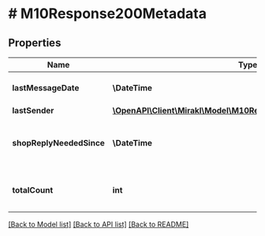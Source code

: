# # M10Response200Metadata

## Properties

Name | Type | Description | Notes
------------ | ------------- | ------------- | -------------
**lastMessageDate** | **\DateTime** | Date of the last message | [optional]
**lastSender** | [**\OpenAPI\Client\Mirakl\Model\M10Response200MetadataLastSender**](M10Response200MetadataLastSender.md) |  | [optional]
**shopReplyNeededSince** | **\DateTime** | Date since a shop response is needed in the thread | [optional]
**totalCount** | **int** | Number of messages in the thread | [optional]

[[Back to Model list]](../../README.md#models) [[Back to API list]](../../README.md#endpoints) [[Back to README]](../../README.md)
